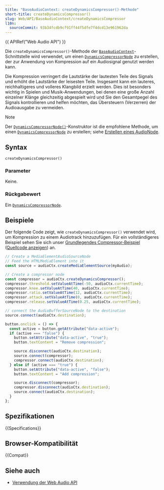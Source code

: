 ```yaml
---
title: "BaseAudioContext: createDynamicsCompressor()-Methode"
short-title: createDynamicsCompressor()
slug: Web/API/BaseAudioContext/createDynamicsCompressor
l10n:
  sourceCommit: 93b34fcdb9cf91ff44f5dfe7f4dcd13e961962da
---
```


{{ APIRef("Web Audio API") }}

Die `createDynamicsCompressor()`-Methode der [`BaseAudioContext`](/de/docs/Web/API/BaseAudioContext)-Schnittstelle wird verwendet, um einen [`DynamicsCompressorNode`](/de/docs/Web/API/DynamicsCompressorNode) zu erstellen, der zur Anwendung von Kompression auf ein Audiosignal genutzt werden kann.

Die Kompression verringert die Lautstärke der lautesten Teile des Signals und erhöht die Lautstärke der leisesten Teile. Insgesamt kann ein lauteres, reichhaltigeres und volleres Klangbild erzielt werden. Dies ist besonders wichtig in Spielen und Musik-Anwendungen, bei denen eine große Anzahl einzelner Klänge gleichzeitig abgespielt wird und Sie den Gesamtpegel des Signals kontrollieren und helfen möchten, das Übersteuern (Verzerren) der Audioausgabe zu vermeiden.

> [!NOTE]
> Der [`DynamicsCompressorNode()`](/de/docs/Web/API/DynamicsCompressorNode/DynamicsCompressorNode)-Konstruktor ist die empfohlene Methode, um einen [`DynamicsCompressorNode`](/de/docs/Web/API/DynamicsCompressorNode) zu erstellen; siehe [Erstellen eines AudioNode](/de/docs/Web/API/AudioNode#creating_an_audionode).

## Syntax

```js-nolint
createDynamicsCompressor()
```

### Parameter

Keine.

### Rückgabewert

Ein [`DynamicsCompressorNode`](/de/docs/Web/API/DynamicsCompressorNode).

## Beispiele

Der folgende Code zeigt, wie `createDynamicsCompressor()` verwendet wird, um Kompression zu einem Audiotrack hinzuzufügen. Für ein vollständigeres Beispiel sehen Sie sich unser [Grundlegendes Compressor-Beispiel](https://mdn.github.io/webaudio-examples/compressor-example/) ([Quellcode anzeigen](https://github.com/mdn/webaudio-examples/tree/main/compressor-example)) an.

```js
// Create a MediaElementAudioSourceNode
// Feed the HTMLMediaElement into it
const source = audioCtx.createMediaElementSource(myAudio);

// Create a compressor node
const compressor = audioCtx.createDynamicsCompressor();
compressor.threshold.setValueAtTime(-50, audioCtx.currentTime);
compressor.knee.setValueAtTime(40, audioCtx.currentTime);
compressor.ratio.setValueAtTime(12, audioCtx.currentTime);
compressor.attack.setValueAtTime(0, audioCtx.currentTime);
compressor.release.setValueAtTime(0.25, audioCtx.currentTime);

// connect the AudioBufferSourceNode to the destination
source.connect(audioCtx.destination);

button.onclick = () => {
  const active = button.getAttribute("data-active");
  if (active === "false") {
    button.setAttribute("data-active", "true");
    button.textContent = "Remove compression";

    source.disconnect(audioCtx.destination);
    source.connect(compressor);
    compressor.connect(audioCtx.destination);
  } else if (active === "true") {
    button.setAttribute("data-active", "false");
    button.textContent = "Add compression";

    source.disconnect(compressor);
    compressor.disconnect(audioCtx.destination);
    source.connect(audioCtx.destination);
  }
};
```

## Spezifikationen

{{Specifications}}

## Browser-Kompatibilität

{{Compat}}

## Siehe auch

- [Verwendung der Web Audio API](/de/docs/Web/API/Web_Audio_API/Using_Web_Audio_API)
